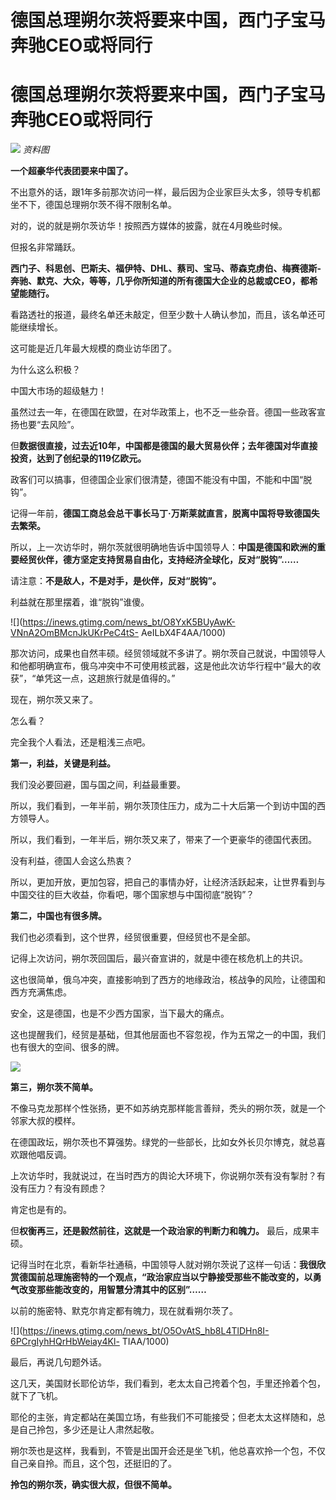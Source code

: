 # 德国总理朔尔茨将要来中国，西门子宝马奔驰CEO或将同行

# 德国总理朔尔茨将要来中国，西门子宝马奔驰CEO或将同行

![](https://inews.gtimg.com/news_bt/OwySaNYzNxKqWE6LmDSXTAplzKmRxt5Y3p3t_HxiUKiwcAA/1000)
_资料图_

**一个超豪华代表团要来中国了。**

不出意外的话，跟1年多前那次访问一样，最后因为企业家巨头太多，领导专机都坐不下，德国总理朔尔茨不得不限制名单。

对的，说的就是朔尔茨访华！按照西方媒体的披露，就在4月晚些时候。

但报名非常踊跃。

**西门子、科思创、巴斯夫、福伊特、DHL、蔡司、宝马、蒂森克虏伯、梅赛德斯-
奔驰、默克、大众，等等，几乎你所知道的所有德国大企业的总裁或CEO，都希望能随行。**

看路透社的报道，最终名单还未敲定，但至少数十人确认参加，而且，该名单还可能继续增长。

这可能是近几年最大规模的商业访华团了。

为什么这么积极？

中国大市场的超级魅力！

虽然过去一年，在德国在欧盟，在对华政策上，也不乏一些杂音。德国一些政客宣扬也要“去风险”。

但**数据很直接，过去近10年，中国都是德国的最大贸易伙伴；去年德国对华直接投资，达到了创纪录的119亿欧元。**

政客们可以搞事，但德国企业家们很清楚，德国不能没有中国，不能和中国“脱钩”。

记得一年前，**德国工商总会总干事长马丁·万斯莱就直言，脱离中国将导致德国失去繁荣。**

所以，上一次访华时，朔尔茨就很明确地告诉中国领导人：**中国是德国和欧洲的重要经贸伙伴，德方坚定支持贸易自由化，支持经济全球化，反对“脱钩”……**

请注意：**不是敌人，不是对手，是伙伴，反对“脱钩”。**

利益就在那里摆着，谁“脱钩”谁傻。

![](https://inews.gtimg.com/news_bt/O8YxK5BUyAwK-VNnA2OmBMcnJkUKrPeC4tS-
AeILbX4F4AA/1000)

那次访问，成果也自然丰硕。经贸领域就不多讲了。朔尔茨自己就说，中国领导人和他都明确宣布，俄乌冲突中不可使用核武器，这是他此次访华行程中“最大的收获”，“单凭这一点，这趟旅行就是值得的。”

现在，朔尔茨又来了。

怎么看？

完全我个人看法，还是粗浅三点吧。

**第一，利益，关键是利益。**

我们没必要回避，国与国之间，利益最重要。

所以，我们看到，一年半前，朔尔茨顶住压力，成为二十大后第一个到访中国的西方领导人。

所以，我们看到，一年半后，朔尔茨又来了，带来了一个更豪华的德国代表团。

没有利益，德国人会这么热衷？

所以，更加开放，更加包容，把自己的事情办好，让经济活跃起来，让世界看到与中国交往的巨大收益，你看吧，哪个国家想与中国彻底“脱钩”？

**第二，中国也有很多牌。**

我们也必须看到，这个世界，经贸很重要，但经贸也不是全部。

记得上次访问，朔尔茨回国后，最兴奋宣讲的，就是中德在核危机上的共识。

这也很简单，俄乌冲突，直接影响到了西方的地缘政治，核战争的风险，让德国和西方充满焦虑。

安全，这是德国，也是不少西方国家，当下最大的痛点。

这也提醒我们，经贸是基础，但其他层面也不容忽视，作为五常之一的中国，我们也有很大的空间、很多的牌。

![](https://inews.gtimg.com/news_bt/Of4H5HR87U8LxKiF7Z7GxEl2gu7S7gF1PXmfV6yNoTq5EAA/1000)

**第三，朔尔茨不简单。**

不像马克龙那样个性张扬，更不如苏纳克那样能言善辩，秃头的朔尔茨，就是一个邻家大叔的模样。

在德国政坛，朔尔茨也不算强势。绿党的一些部长，比如女外长贝尔博克，就总喜欢跟他唱反调。

上次访华时，我就说过，在当时西方的舆论大环境下，你说朔尔茨有没有掣肘？有没有压力？有没有顾虑？

肯定也是有的。

但**权衡再三，还是毅然前往，这就是一个政治家的判断力和魄力。** 最后，成果丰硕。

记得当时在北京，看新华社通稿，中国领导人就对朔尔茨说了这样一句话：**我很欣赏德国前总理施密特的一个观点，“政治家应当以宁静接受那些不能改变的，以勇气改变那些能改变的，用智慧分清其中的区别”……**

以前的施密特、默克尔肯定都有魄力，现在就看朔尔茨了。

![](https://inews.gtimg.com/news_bt/O5OvAtS_hb8L4TlDHn8I-6PCrgIyhHQrHbWeiay4Kl-
TIAA/1000)

最后，再说几句题外话。

这几天，美国财长耶伦访华，我们看到，老太太自己挎着个包，手里还拎着个包，就下了飞机。

耶伦的主张，肯定都站在美国立场，有些我们不可能接受；但老太太这样随和，总是自己拎包，多少还是让人肃然起敬。

朔尔茨也是这样，我看到，不管是出国开会还是坐飞机，他总喜欢拎一个包，不仅自己亲自拎。而且，这个包，还挺旧的了。

**拎包的朔尔茨，确实很大叔，但很不简单。**

